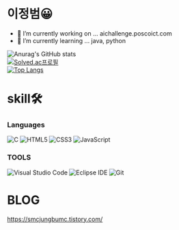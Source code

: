 # 이정범😀

- 🔭 I’m currently working on ... aichallenge.poscoict.com
- 🌱 I’m currently learning ... java, python


![Anurag's GitHub stats](https://github-readme-stats.vercel.app/api?username=Hedeey&show_icons=true&theme=radical)<br>
[![Solved.ac프로필](http://mazassumnida.wtf/api/v2/generate_badge?boj=jbeom2005)](https://solved.ac/jbeom2005)<br>
[![Top Langs](https://github-readme-stats.vercel.app/api/top-langs/?username=Hedeey&layout=compact)](https://github.com/anuraghazra/github-readme-stats)

# skill🛠
### Languages
![C](https://img.shields.io/badge/C-A8B9CC.svg?&style=for-the-badge&logo=C&logoColor=blue)
![HTML5](https://img.shields.io/badge/HTML5-E34F26.svg?&style=for-the-badge&logo=HTML5&logoColor=white)
![CSS3](https://img.shields.io/badge/CSS3-1572B6.svg?&style=for-the-badge&logo=CSS3&logoColor=white)
![JavaScript](https://img.shields.io/badge/JavaScript-F7DF1E.svg?&style=for-the-badge&logo=JavaScript&logoColor=black)
### TOOLS
![Visual Studio Code](https://img.shields.io/badge/Visual%20Studio%20Code-007ACC.svg?&style=for-the-badge&logo=Visual%20Studio%20Code&logoColor=white)
![Eclipse IDE](https://img.shields.io/badge/Eclipse%20IDE-2C2255.svg?&style=for-the-badge&logo=Eclipse%20IDE&logoColor=white)
![Git](https://img.shields.io/badge/Git-F05032.svg?&style=for-the-badge&logo=Git&logoColor=white)

# BLOG
https://smcjungbumc.tistory.com/
